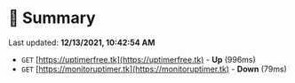 # 📖 Summary
Last updated: **12/13/2021, 10:42:54 AM**

- `GET` [https://uptimerfree.tk](https://uptimerfree.tk) - **Up** (996ms)
- `GET` [https://monitoruptimer.tk](https://monitoruptimer.tk) - **Down** (79ms)
